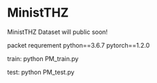# MinistTHZ
MinistTHZ Dataset will public soon!

packet requrement
python==3.6.7
pytorch==1.2.0

train:
python PM_train.py

test:
python PM_test.py
